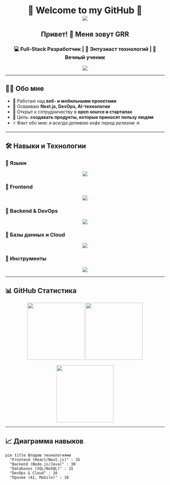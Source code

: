 <h1 align="center">
  🚀 Welcome to my GitHub 🚀 <br/>
  <img src="https://readme-typing-svg.herokuapp.com?size=28&duration=3500&color=FF5733&center=true&vCenter=true&lines=Full-Stack+Developer;Open-Source+Enthusiast;Tech+Lover" />
</h1>

<h2 align="center">Привет! 👋 Меня зовут <b>GRR</b></h2>
<h3 align="center">💻 Full-Stack Разработчик | 🚀 Энтузиаст технологий | 🌱 Вечный ученик</h3>

<p align="center">
  <img src="https://readme-typing-svg.herokuapp.com?size=22&duration=4000&color=36BCF7&center=true&vCenter=true&lines=Добро+пожаловать+в+мой+GitHub!;Создаю+проекты+и+учу+новые+технологии;Люблю+чистый+код+и+open-source" />
</p>

---

## 👨‍💻 Обо мне
- 🔭 Работаю над **веб- и мобильными проектами**  
- 🌱 Осваиваю **Next.js, DevOps, AI-технологии**  
- 👯 Открыт к сотрудничеству в **open source и стартапах**  
- 🎯 Цель: **создавать продукты, которые приносят пользу людям**  
- ⚡ Факт обо мне: *я всегда допиваю кофе перед релизом ☕*  

---

## 🛠 Навыки и Технологии

### 🔹 Языки
<p align="center">
  <img src="https://skillicons.dev/icons?i=js,ts,python,java,go,rust" />
</p>

### 🔹 Frontend
<p align="center">
  <img src="https://skillicons.dev/icons?i=react,nextjs,vue,tailwind,html,css,sass" />
</p>

### 🔹 Backend & DevOps
<p align="center">
  <img src="https://skillicons.dev/icons?i=nodejs,express,django,spring,docker,kubernetes,nginx,graphql" />
</p>

### 🔹 Базы данных и Cloud
<p align="center">
  <img src="https://skillicons.dev/icons?i=mysql,postgresql,mongodb,redis,sqlite,aws,gcp,azure,firebase" />
</p>

### 🔹 Инструменты
<p align="center">
  <img src="https://skillicons.dev/icons?i=git,github,linux,vscode,idea,figma,postman" />
</p>

---

## 📊 GitHub Статистика

<p align="center">
  <img src="https://github-readme-stats.vercel.app/api?username=YOUR_USERNAME&show_icons=true&theme=tokyonight&hide_border=true" height="180" />
  <img src="https://github-readme-streak-stats.herokuapp.com?user=YOUR_USERNAME&theme=tokyonight&hide_border=true" height="180" />
</p>

<p align="center">
  <img src="https://github-readme-stats.vercel.app/api/top-langs/?username=YOUR_USERNAME&layout=compact&theme=tokyonight&hide_border=true" height="180" />
</p>

---

## 📈 Диаграмма навыков
```mermaid
pie title Владею технологиями
  "Frontend (React/Next.js)" : 35
  "Backend (Node.js/Java)" : 30
  "Databases (SQL/NoSQL)" : 15
  "DevOps & Cloud" : 10
  "Прочее (AI, Mobile)" : 10

